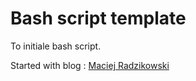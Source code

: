 # Bash script template

To initiale bash script.



Started with blog : <a href="https://betterdev.blog/minimal-safe-bash-script-template/" target="_blank">Maciej Radzikowski</a>




